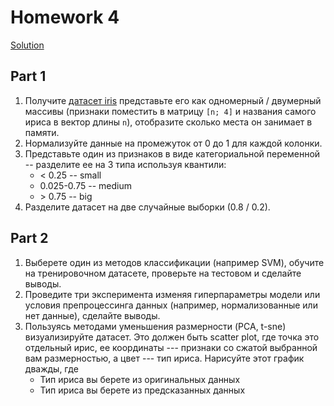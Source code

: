 # Homework 4
[Solution](https://datalore.jetbrains.com/notebook/NQ7xQl40TuteEOL5unM2TM/PUfKx2BTqA4F3rlBHj1Dpy/)
## Part 1
1. Получите [датасет iris](https://archive.ics.uci.edu/ml/machine-learning-databases/iris/iris.data) представьте 
его как одномерный / двумерный массивы (признаки поместить в матрицу `[n; 4]` и названия
самого ириса в вектор длины `n`), отобразите сколько места он занимает в памяти.
2. Нормализуйте данные на промежуток от 0 до 1 для каждой колонки.
3. Представьте один из признаков в виде категориальной переменной -- разделите ее на 3 типа используя квантили:
   * < 0.25 -- small
   * 0.025-0.75 -- medium
   * \> 0.75 --  big    
4. Разделите датасет на две случайные выборки (0.8 / 0.2).
## Part 2
1. Выберете один из методов классификации (например SVM), обучите на 
тренировочном датасете, проверьте на тестовом и сделайте выводы.
 2. Проведите три эксперимента изменяя гиперпараметры модели или условия 
 препроцессинга данных (например, нормализованные или нет данные), сделайте выводы.
 3. Пользуясь методами уменьшения размерности (PCA, t-sne) визуализируйте датасет. Это 
 должен быть scatter plot, где точка это отдельный ирис, ее координаты --- признаки со сжатой выбранной вам размерностью, а цвет --- тип ириса. Нарисуйте этот график дважды, где 
     * Тип ириса вы берете из оригинальных данных
     * Тип ириса вы берете из предсказанных данных
